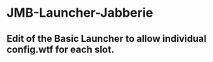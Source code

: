 # JMB-Launcher-Jabberie

## Edit of the Basic Launcher to allow individual config.wtf for each slot.

